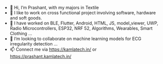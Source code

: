 - 👋 Hi, I’m Prashant, with my majors in Textile
- 👀 I like to work on cross functional project involving software, hardware and soft goods.
- 🌱 I have worked on BLE, Flutter, Android, HTML, JS, model_viewer, UWP, Radio Microcontrollers, ESP32, NRF 52, Algorithms, Wearables, Smart Clothing ...
- 💞️ I’m looking to collaborate on machine learning models for ECG irregularity detection ...
- 📫 Connect me via https://kamlatech.in/ or https://prashant.kamlatech.in/
